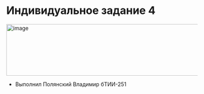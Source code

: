 # Индивидуальное задание 4
<img width="687" height="136" alt="image" src="https://github.com/user-attachments/assets/d4f47803-a0ab-4d6b-b6af-0a24a1104fe6" />

- Выполнил Полянский Владимир бТИИ-251
